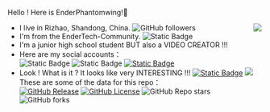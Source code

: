 Hello ! Here is EnderPhantomwing!👋
- I live in Rizhao, Shandong, China. ![GitHub followers](https://img.shields.io/github/followers/EnderPhantomWing) <img align="right" src="https://github-readme-stats.vercel.app/api?username=EnderPhantomWing&show_icons=true&icon_color=CE1D2D&text_color=718096&bg_color=ffffff&hide_title=true" />
- I'm from the EnderTech-Community. ![Static Badge](https://img.shields.io/badge/EnderTech-Community-blue)
- I'm a junior high school student BUT also a VIDEO CREATOR !!!
- Here are my social accounts：<br>
![Static Badge](https://img.shields.io/badge/QQ%20Number%3A%20-3530540853-blue) ![Static Badge](https://img.shields.io/badge/Email%3A%20-EnderPhantomWing%40outlook.com-blue) [![Static Badge](https://img.shields.io/badge/Bilibili-EnderPhantomWing-ff69b4)](https://space.bilibili.com/9411255) 
- Look ! What is it ? It looks like very INTERESTING !!! [![Static Badge](https://img.shields.io/badge/My%20Repo%3A%20-alist--u-green)](https://github.com/EnderPhantomWing/alist-u)
<a align="right" href="https://github.com/EnderPhantomWing/alist-u">  <img src="https://github-readme-stats.vercel.app/api/pin/?username=EnderPhantomWing&repo=alist-u"/>  </a> <br>
These are some of the data for this repo：<br>
[![GitHub Release](https://img.shields.io/github/v/release/EnderPhantomWing/alist-u)](https://github.com/EnderPhantomWing/alist-u/releases/latest) [![GitHub License](https://img.shields.io/github/license/EnderPhantomWing/alist-u)](https://www.gnu.org/licenses/agpl-3.0.en.html) ![GitHub Repo stars](https://img.shields.io/github/stars/EnderPhantomWing/alist-u) ![GitHub forks](https://img.shields.io/github/forks/EnderPhantomWing/alist-u)
